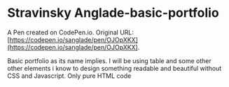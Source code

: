 # Stravinsky Anglade-basic-portfolio

A Pen created on CodePen.io. Original URL: [https://codepen.io/sanglade/pen/OJOpXKX](https://codepen.io/sanglade/pen/OJOpXKX).

Basic portfolio as its name implies. I will be using table and  some other other elements i know to design something readable and beautiful without CSS and Javascript. Only pure HTML code
